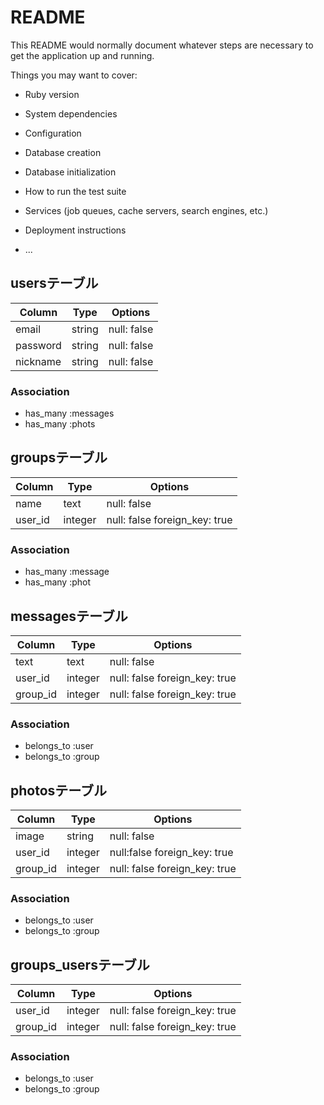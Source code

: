 # README

This README would normally document whatever steps are necessary to get the
application up and running.

Things you may want to cover:

* Ruby version

* System dependencies

* Configuration

* Database creation

* Database initialization

* How to run the test suite

* Services (job queues, cache servers, search engines, etc.)

* Deployment instructions

* ...

## usersテーブル

|Column|Type|Options|
|------|----|-------|
|email|string|null: false|
|password|string|null: false|
|nickname|string|null: false|

### Association
- has_many :messages
- has_many :phots

## groupsテーブル

|Column|Type|Options|
|------|----|-------|
|name|text|null: false|
|user_id|integer|null: false foreign_key: true|

### Association
- has_many :message
- has_many :phot

## messagesテーブル

|Column|Type|Options|
|------|----|-------|
|text|text|null: false|
|user_id|integer|null: false foreign_key: true|
|group_id|integer|null: false foreign_key: true|

### Association
- belongs_to :user
- belongs_to :group

## photosテーブル

|Column|Type|Options|
|------|----|-------|
|image|string|null: false|
|user_id|integer|null:false foreign_key: true|
|group_id|integer|null: false foreign_key: true|

### Association
- belongs_to :user
- belongs_to :group

## groups_usersテーブル

|Column|Type|Options|
|------|----|-------|
|user_id|integer|null: false foreign_key: true|
|group_id|integer|null: false foreign_key: true|

### Association
- belongs_to :user
- belongs_to :group